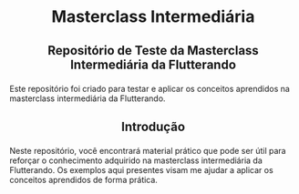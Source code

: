 # <p align="center">Masterclass Intermediária</p>

## <p align="center">Repositório de Teste da Masterclass Intermediária da Flutterando</p>

Este repositório foi criado para testar e aplicar os conceitos aprendidos na masterclass intermediária da Flutterando. 

## <p align="center">Introdução</p>

Neste repositório, você encontrará material prático que pode ser útil para reforçar o conhecimento adquirido na masterclass intermediária da Flutterando. Os exemplos aqui presentes visam me ajudar a aplicar os conceitos aprendidos de forma prática.
